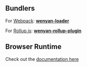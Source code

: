 ## Bundlers

For [Webpack](https://webpack.js.org/): [**wenyan-loader**](https://github.com/wenyan-lang/loader)

For [Rollup.js](https://rollupjs.org/): [**wenyan-rollup-plugin**](https://github.com/wenyan-lang/rollup-plugin)

## Browser Runtime 

Check out the [documentation here](https://github.com/wenyan-lang/wenyan/wiki/Browser-Runtime)